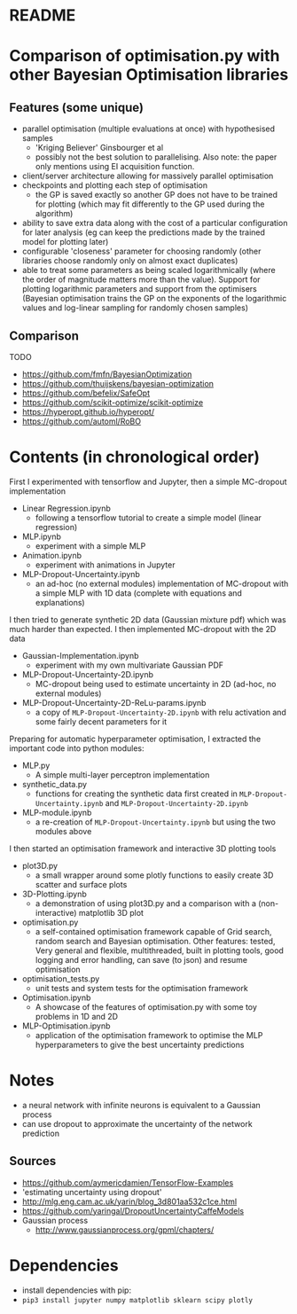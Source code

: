 # README #

# Comparison of optimisation.py with other Bayesian Optimisation libraries #

## Features (some unique)
- parallel optimisation (multiple evaluations at once) with hypothesised samples
    - 'Kriging Believer' Ginsbourger et al
    - possibly not the best solution to parallelising. Also note: the paper
    only mentions using EI acquisition function.
- client/server architecture allowing for massively parallel optimisation
- checkpoints and plotting each step of optimisation
    - the GP is saved exactly so another GP does not have to be trained for plotting (which may fit differently to the GP used during the algorithm)
- ability to save extra data along with the cost of a particular configuration for later analysis (eg can keep the predictions made by the trained model for plotting later)
- configurable 'closeness' parameter for choosing randomly (other libraries choose randomly only on almost exact duplicates)
- able to treat some parameters as being scaled logarithmically (where the order of magnitude matters more than the value). Support for plotting logarithmic parameters and support from the optimisers (Bayesian optimisation trains the GP on the exponents of the logarithmic values and log-linear sampling for randomly chosen samples)


## Comparison
TODO
- https://github.com/fmfn/BayesianOptimization
- https://github.com/thuijskens/bayesian-optimization
- https://github.com/befelix/SafeOpt
- https://github.com/scikit-optimize/scikit-optimize
- https://hyperopt.github.io/hyperopt/
- https://github.com/automl/RoBO


# Contents (in chronological order) #
First I experimented with tensorflow and Jupyter, then a simple MC-dropout implementation
- Linear Regression.ipynb
    - following a tensorflow tutorial to create a simple model (linear regression)
- MLP.ipynb
    - experiment with a simple MLP
- Animation.ipynb
    - experiment with animations in Jupyter
- MLP-Dropout-Uncertainty.ipynb
    - an ad-hoc (no external modules) implementation of MC-dropout with a simple MLP with 1D data (complete with equations and explanations)

I then tried to generate synthetic 2D data (Gaussian mixture pdf) which was much harder than expected. I then implemented MC-dropout with the 2D data
- Gaussian-Implementation.ipynb
    - experiment with my own multivariate Gaussian PDF
- MLP-Dropout-Uncertainty-2D.ipynb
    - MC-dropout being used to estimate uncertainty in 2D (ad-hoc, no external modules)
- MLP-Dropout-Uncertainty-2D-ReLu-params.ipynb
    - a copy of `MLP-Dropout-Uncertainty-2D.ipynb` with relu activation and some fairly decent parameters for it

Preparing for automatic hyperparameter optimisation, I extracted the important code into python modules:
- MLP.py
    - A simple multi-layer perceptron implementation
- synthetic_data.py
    - functions for creating the synthetic data first created in `MLP-Dropout-Uncertainty.ipynb` and `MLP-Dropout-Uncertainty-2D.ipynb`
- MLP-module.ipynb
    - a re-creation of `MLP-Dropout-Uncertainty.ipynb` but using the two modules above

I then started an optimisation framework and interactive 3D plotting tools
- plot3D.py
    - a small wrapper around some plotly functions to easily create 3D scatter and surface plots
- 3D-Plotting.ipynb
    - a demonstration of using plot3D.py and a comparison with a (non-interactive) matplotlib 3D plot
- optimisation.py
    - a self-contained optimisation framework capable of Grid search, random search and Bayesian optimisation. Other features: tested, Very general and flexible, multithreaded, built in plotting tools, good logging and error handling, can save (to json) and resume optimisation
- optimisation_tests.py
    - unit tests and system tests for the optimisation framework
- Optimisation.ipynb
    - A showcase of the features of optimisation.py with some toy problems in 1D and 2D
- MLP-Optimisation.ipynb
    - application of the optimisation framework to optimise the MLP hyperparameters to give the best uncertainty predictions


# Notes #
- a neural network with infinite neurons is equivalent to a Gaussian process
- can use dropout to approximate the uncertainty of the network prediction


## Sources ##
- https://github.com/aymericdamien/TensorFlow-Examples
- 'estimating uncertainty using dropout'
- http://mlg.eng.cam.ac.uk/yarin/blog_3d801aa532c1ce.html
- https://github.com/yaringal/DropoutUncertaintyCaffeModels
- Gaussian process
    - http://www.gaussianprocess.org/gpml/chapters/


# Dependencies #
- install dependencies with pip:
- `pip3 install jupyter numpy matplotlib sklearn scipy plotly`
